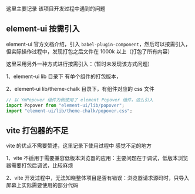 这里主要记录 该项目开发过程中遇到的问题

## element-ui 按需引入

element-ui 官方文档介绍，引入 `babel-plugin-component`，然后可以按需引入，但实际操作过程中，发现打包之后文件在 1000k 以上（打包了所有内容）

这里采用另外一种方式进行按需引入：（暂时未发现该方式问题）

1、element-ui lib 目录下 有单个组件的打包版本，

2、element-ui lib/theme-chalk 目录下，有组件对应的 css 文件

```JavaScript
// 以 YmPopover 组件为例使用了 element Popover 组件，这么引入
import Popover from "element-ui/lib/popover";
import "element-ui/lib/theme-chalk/popover.css";

```

## vite 打包器的不足

vite 的优点不需要赘述，这里记录下使用过程中 感觉不足的地方

1、vite 不适用于需要兼容低版本浏览器的应用：主要问题在于调试，低版本浏览器需要打包后调试，比较麻烦

2、vite 开发过程中，无法知晓整体项目是否有错误：浏览器请求源码时，只导入屏幕上实际需要使用的部分代码

##
